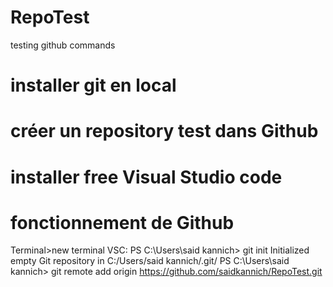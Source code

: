 # RepoTest
testing github commands
# installer git en local
# créer un repository test dans Github
# installer free Visual Studio code
# fonctionnement de Github
Terminal>new terminal
VSC: PS C:\Users\said kannich> git init
Initialized empty Git repository in C:/Users/said kannich/.git/
PS C:\Users\said kannich> git remote add origin https://github.com/saidkannich/RepoTest.git
